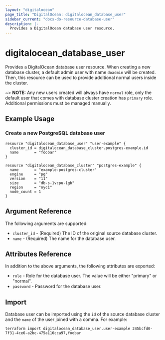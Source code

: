 ```yaml
---
layout: "digitalocean"
page_title: "DigitalOcean: digitalocean_database_user"
sidebar_current: "docs-do-resource-database-user"
description: |-
  Provides a DigitalOcean database user resource.
---
```


# digitalocean\_database\_user

Provides a DigitalOcean database user resource. When creating a new database cluster, a default admin user with name `doadmin` will be created. Then, this resource can be used to provide additional normal users inside the cluster.

~> **NOTE:** Any new users created will always have `normal` role, only the default user that comes with database cluster creation has `primary` role. Additional permissions must be managed manually.

## Example Usage

### Create a new PostgreSQL database user
```hcl
resource "digitalocean_database_user" "user-example" {
  cluster_id = digitalocean_database_cluster.postgres-example.id
  name       = "foobar"
}

resource "digitalocean_database_cluster" "postgres-example" {
  name       = "example-postgres-cluster"
  engine     = "pg"
  version    = "11"
  size       = "db-s-1vcpu-1gb"
  region     = "nyc1"
  node_count = 1
}
```

## Argument Reference

The following arguments are supported:

* `cluster_id` - (Required) The ID of the original source database cluster.
* `name` - (Required) The name for the database user.

## Attributes Reference

In addition to the above arguments, the following attributes are exported:

* `role` - Role for the database user. The value will be either "primary" or "normal".
* `password` - Password for the database user.

## Import

Database user can be imported using the `id` of the source database cluster
and the `name` of the user joined with a comma. For example:

```
terraform import digitalocean_database_user.user-example 245bcfd0-7f31-4ce6-a2bc-475a116cca97,foobar
```
